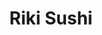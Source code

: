 ---
layout: place
title: Riki Sushi
permalink: /california/san-diego/riki-sushi.html
stateAbbr: CA
stateName: California
cityName: San Diego
seo:
  type: restaurant
  links: http://www.rikisushisd.com/
place_id: ChIJo2rLk_ZU2YARztPCQqhLzu0
photos:
  - name: >-
      places/ChIJo2rLk_ZU2YARztPCQqhLzu0/photos/AeeoHcIykEqu7JqFCo49y1JqpPb0lxe9KR3BVOVUapx31dr6fjsSlncvnkCz5MM76ALZncOge_t-ry4rMMzAThxJlIRw01eVcl7Ql6_UBch__4zrTmVH5QC3TJMPfkVziapSZoyvBv7V97GQPO_u1DxKv6WkLQRXTOQPLg0hn8Wn4Iz18gaT4aSbrkFVmlxQuu51edOvJRpjSW3VRt7yVdp9ZEzQRIoBVboTmVDa4ecDu2iTVRjLx-8hN41eQqKaa9P7Vefv3yRPyju8dBqfto5sSBklzV26WygW2ABlS23v7oAthw
    widthPx: 3024
    heightPx: 4032
    authorAttributions:
      - displayName: Riki Sushi
        uri: https://maps.google.com/maps/contrib/103162750987612778224
        photoUri: >-
          https://lh3.googleusercontent.com/a/ACg8ocKobAHwvVQhdzKa53zOTcSfyPyjw2Kuo0-q8ptPLUmw5pffng=s100-p-k-no-mo
    flagContentUri: >-
      https://www.google.com/local/imagery/report/?cb_client=maps_api_places.places_api&image_key=!1e10!2sAF1QipNUk8TUGyOLnj2H1DwAVIYcl-roS4QAifcqOBy6&hl=en-US
    googleMapsUri: >-
      https://www.google.com/maps/place//data=!3m4!1e2!3m2!1sAF1QipNUk8TUGyOLnj2H1DwAVIYcl-roS4QAifcqOBy6!2e10!4m2!3m1!1s0x80d954f693cb6aa3:0xedce4ba842c2d3ce
  - name: >-
      places/ChIJo2rLk_ZU2YARztPCQqhLzu0/photos/AeeoHcJffzdBGV-1ROWsRdmdXtLNXrgfUJmnhm39pBvVXiZ53P6_NI5M7p9-cDHuTS8sxmD900OLU2_oXyxzfVZzKqnbzWnsdvIrp9z_Ofo6aJ9B4xjr7hVeQ3pXVWoByq13Kja_PNvD747p74PJNPJ5FoVBxMyLSQKIGs2Um81fdsQYx19rp2Oy0cvNXkimI6EI2vI5UIT6WL1vKAary_iJr1q71dvmxf8RRBz3rogDiV-0rbhqfRmGcODZOF47DxK2SRuaEAYy5OLUOnCI8ZBqp9VnXvlchy21g3FO8Q6rsMWwjg
    widthPx: 3024
    heightPx: 3024
    authorAttributions:
      - displayName: Riki Sushi
        uri: https://maps.google.com/maps/contrib/103162750987612778224
        photoUri: >-
          https://lh3.googleusercontent.com/a/ACg8ocKobAHwvVQhdzKa53zOTcSfyPyjw2Kuo0-q8ptPLUmw5pffng=s100-p-k-no-mo
    flagContentUri: >-
      https://www.google.com/local/imagery/report/?cb_client=maps_api_places.places_api&image_key=!1e10!2sAF1QipOV8HHc0wdIxbUKhB4_QcZOTURZPWqMZmHF4Hu4&hl=en-US
    googleMapsUri: >-
      https://www.google.com/maps/place//data=!3m4!1e2!3m2!1sAF1QipOV8HHc0wdIxbUKhB4_QcZOTURZPWqMZmHF4Hu4!2e10!4m2!3m1!1s0x80d954f693cb6aa3:0xedce4ba842c2d3ce
  - name: >-
      places/ChIJo2rLk_ZU2YARztPCQqhLzu0/photos/AeeoHcKLkcs3BqaJIzHUN6Kss5nWaiKmtuLVm9ycoFcRFQEQHFFtJRml4syOplKPZ4ob8BwDpuq-QgiaevoF8PMuVkqj0JpqVOHSqgwvmHSSNfCzfvoghp9uqxe80L58PBCGHjAhAXcUPC4vBeSnbfNi4Iylk9TihGOJCZIOYu53QKJWNlI-jGmCU4nJLkPxDllSU-UDuqHj_M8UQmedaNYrkMISgDVStMEy-vDR_Mitfh6Ioi4EI-pkZQ-NLU7JmlkSH3aT0xUnFlYAHafQf8P6ahs79K2OmPfCmvT9zwFUwExWRBlF0KYkwNGSKqi7vF2Dg2BQ1rFOo9xPd0HWJJYDYoiCtX-MZM6Ti2KwtUIOvKQtC08A26TqRvLOFtau0Uj7yAyKgLY4NEOSmC0AiGkdN912XNMyyaFem28Jvn9X1638IlC9
    widthPx: 2048
    heightPx: 1536
    authorAttributions:
      - displayName: John Labsan
        uri: https://maps.google.com/maps/contrib/101837586328515680870
        photoUri: >-
          https://lh3.googleusercontent.com/a-/ALV-UjVjGC_lzh7vdOSj-04eKUdRTNbIvpPs1eLaXhxiR47cFpCeIpl5dQ=s100-p-k-no-mo
    flagContentUri: >-
      https://www.google.com/local/imagery/report/?cb_client=maps_api_places.places_api&image_key=!1e10!2sCIHM0ogKEICAgID31Iav5gE&hl=en-US
    googleMapsUri: >-
      https://www.google.com/maps/place//data=!3m4!1e2!3m2!1sCIHM0ogKEICAgID31Iav5gE!2e10!4m2!3m1!1s0x80d954f693cb6aa3:0xedce4ba842c2d3ce
  - name: >-
      places/ChIJo2rLk_ZU2YARztPCQqhLzu0/photos/AeeoHcJAZpGCEAMm_fLj0LjW2gxKJ9dszVIIs0-8Usv1tUXBAfytQebKvf-j3udHMDqWo63uSM7QYR0MnPF2xx3vkSSQPR5HwWTK8oegMtN3PgZU3v984gFTjHG3vvekHsDn7YMHfVxXfT5zpbejTgcgGuDvY_tPH4ZIBC6FXKdU8GVamnfjSLzi0YVU6J9KNJ-k-0DhVt_EU-UD1bP0zyqvtyUKnL96alA0mk2X4uyXYUMiky9z0ktqfLMMlUhaMHqXOe_InU9s6GTXG_uXqJhwQmCeyFKat3iQ5smd6VtcOfPlf3k5R3zFnRP2rYESyGhOR61TYkfvzRmsvwBhL1hk8zeAtcfa8u1TxnoBfxYAnRhM_Phvmo3IUQth-HlcEiM54nmK-FoG5ypib35jGKHBuAp8sX1p0nmmNn7vWDQ0tU9EbQ
    widthPx: 4800
    heightPx: 3600
    authorAttributions:
      - displayName: Melissa Deleon
        uri: https://maps.google.com/maps/contrib/111974598794904537791
        photoUri: >-
          https://lh3.googleusercontent.com/a/ACg8ocL2iaTDd3tuf7pCDtsRK4sUpJrMpHgnbJqKX1PFz6aTXSHNUQ=s100-p-k-no-mo
    flagContentUri: >-
      https://www.google.com/local/imagery/report/?cb_client=maps_api_places.places_api&image_key=!1e10!2sCIHM0ogKEICAgMCgxun4Vw&hl=en-US
    googleMapsUri: >-
      https://www.google.com/maps/place//data=!3m4!1e2!3m2!1sCIHM0ogKEICAgMCgxun4Vw!2e10!4m2!3m1!1s0x80d954f693cb6aa3:0xedce4ba842c2d3ce
  - name: >-
      places/ChIJo2rLk_ZU2YARztPCQqhLzu0/photos/AeeoHcJ6Bfu_RsTWwE7V7TkSWomANdos7sn9Bbnmcdun4Dd5yxjPEWmPMHc4SrcjTkL502uvEj0yC76sye_2i65Rr8llTcoM12FM5xjhCTXrDSuXEZvCwk5MZW3eIaDtKP1DVJocooHLFsQONF9A0sYPhxLNK3cTrn_mb6hrKVwYwFvvu-VLZUgA5zr0ceNGeKn03aR0YlPwJxAP-IQzaRlH7DKU09WcC326ZF7bHSXjnS-9P-gp7EtV1kpRMde9c3BMICxfp98dIF2Tgg_gZWfF7FEfBuAiY9fWyPNgA952AsmCCxVeUydI15Oudr22_5M1pVmKXfFiw_tGtjgiJ4Bdq4oguJHh9u-X_yXFbsMJCmdB9jc7NsTuZQrC-xh7xqM4zge0E-qkfS6WZcZHykHvqhv-Rc0XPBM9135zvdEKUnWpOQ
    widthPx: 3024
    heightPx: 4032
    authorAttributions:
      - displayName: Shawn Zamperini
        uri: https://maps.google.com/maps/contrib/101869835354598830829
        photoUri: >-
          https://lh3.googleusercontent.com/a-/ALV-UjVvrAZt_UWk4lpcSFChH6luDhKZTzmBa-27zw4FavPEb7Y-oWPmjg=s100-p-k-no-mo
    flagContentUri: >-
      https://www.google.com/local/imagery/report/?cb_client=maps_api_places.places_api&image_key=!1e10!2sCIHM0ogKEICAgMDglPi8Kg&hl=en-US
    googleMapsUri: >-
      https://www.google.com/maps/place//data=!3m4!1e2!3m2!1sCIHM0ogKEICAgMDglPi8Kg!2e10!4m2!3m1!1s0x80d954f693cb6aa3:0xedce4ba842c2d3ce
  - name: >-
      places/ChIJo2rLk_ZU2YARztPCQqhLzu0/photos/AeeoHcLcHeR0gaaLZE9qTRQj94ZoC_txteYKiPKd7pNZ4GE3egprj3Wf-f-GHeVDCIICloXvEBtruU46IoGZ7shX8tPlsqPD2na59ZYvh_JFfT_rpnkSt4mEOjMK9JkTT6gzaq32vJUaLDs2pNXLF48JEIg2jZWm8YSq6GoaWIXYiDl4CAL-WYtQOUPlUfbkn_MNZV0fy7Ob6Cm90lwiw_oS7L07e1Dq8Fp7M7EpjlII-dH96luLr9V9uUNBieR7jC0RF2Mug683ofvAOKTF-iCjHL-1UkfuT6pZHO_jM0wMBO0ldVfbMhniXwQc99QvUEnrtf1Xd0qoXAngeE450pUydWPEe7TYc1IZEWLjsx5ggXVEJz_P6J5S2NAKpf6fstoKEW9W6wd8pxgPjISDQIudPwFZ56Ab4rNP9JXwA3YOv8L7W9E
    widthPx: 2357
    heightPx: 3969
    authorAttributions:
      - displayName: Lenrock
        uri: https://maps.google.com/maps/contrib/109197919925300234389
        photoUri: >-
          https://lh3.googleusercontent.com/a-/ALV-UjWiusv7AvWQklphDwoUn7qWohHfSHCtHWzagNBii-4yhx5SjpWsDA=s100-p-k-no-mo
    flagContentUri: >-
      https://www.google.com/local/imagery/report/?cb_client=maps_api_places.places_api&image_key=!1e10!2sCIHM0ogKEICAgICGkvbdrwE&hl=en-US
    googleMapsUri: >-
      https://www.google.com/maps/place//data=!3m4!1e2!3m2!1sCIHM0ogKEICAgICGkvbdrwE!2e10!4m2!3m1!1s0x80d954f693cb6aa3:0xedce4ba842c2d3ce
  - name: >-
      places/ChIJo2rLk_ZU2YARztPCQqhLzu0/photos/AeeoHcLkpV-AIhbp2Xhyt4_npB9GkbGyRUhhnKy2KJwqbBtCve2OQKXKAAp1wi4y5nLfLCztmctEMfvIhhBwKhf1hvP_FMG4rtPGxuwd7o8kURc4VPQeDCRJSMp0iHMcZvHGUv7yXysxHviu9rhhpg_KXOfIcseLWX2m5wHfkoAFlXqO3Ye8yptlj4pTViQvN7_IIUo0yKGo8dvn8m_fhMzGs_n3U1qU05PJSUIxVY1mqbi4Yec8_FeY8LFWSxozAjESWKKCimnqzNSzw7tfPGeHPPf7iURJgX6QCP9IveMNdLJmk9ipj4L-ze6qvLqDYz5sQA1qgE4bRKEUKpzstELUDG1LF5uR3DwglkAEdaSn4kQ2tFEzjZHfpP92r3cPhz5eRjzEkqHV_0A2PY2w5vS004h17VA0hxmZ-55-iHlp8y3dpQ
    widthPx: 4032
    heightPx: 3024
    authorAttributions:
      - displayName: Jerome Cooper
        uri: https://maps.google.com/maps/contrib/105246131192605533498
        photoUri: >-
          https://lh3.googleusercontent.com/a-/ALV-UjUhASqdAl7TgG-1LI0HtqXsh9yysWwLkFtgjGU5_-WKL1EXnBcw=s100-p-k-no-mo
    flagContentUri: >-
      https://www.google.com/local/imagery/report/?cb_client=maps_api_places.places_api&image_key=!1e10!2sCIHM0ogKEICAgIDmsbr5Gw&hl=en-US
    googleMapsUri: >-
      https://www.google.com/maps/place//data=!3m4!1e2!3m2!1sCIHM0ogKEICAgIDmsbr5Gw!2e10!4m2!3m1!1s0x80d954f693cb6aa3:0xedce4ba842c2d3ce
  - name: >-
      places/ChIJo2rLk_ZU2YARztPCQqhLzu0/photos/AeeoHcLke4YeEEwX00lNhqE8NZICd4bsrBrJwr5cXGVuC73PLonXPZMQUyjpOfpqtZs5sGue-n5FloHeRxjbL7CI1iebEZ2-dqh4S2JuuMhl9LX61dhFd-qU2MFKI_0OOF2UJkuVHm5gh_Gn_1Agwf2kMU2BXUMJYgfrdslRx6e6s57Ze3WSbt8ppM7dc3rnM9IBjjE4GIN4Z4rRAIM6y1A0gb0xYONV84W16wGnfXKUP7mw9AWOJRY1SW43CsohWOAG8wgT6mAWx3qe6mhEqO22hSMrNIYN_esCg9Zep4Yf0Hy1I_HtiroEUfGriC1I-mqZMfhM2GxZlOZsf_1rNRxF5IeTDJ1-7aNBSSy9wy82vNRZHeJvXdmtty7Cel8MvMqugx_HSjlkpcssnmQM1YfKVI4-Nuentrq9ByOmz3EHXX9tQg
    widthPx: 2048
    heightPx: 1536
    authorAttributions:
      - displayName: John Labsan
        uri: https://maps.google.com/maps/contrib/101837586328515680870
        photoUri: >-
          https://lh3.googleusercontent.com/a-/ALV-UjVjGC_lzh7vdOSj-04eKUdRTNbIvpPs1eLaXhxiR47cFpCeIpl5dQ=s100-p-k-no-mo
    flagContentUri: >-
      https://www.google.com/local/imagery/report/?cb_client=maps_api_places.places_api&image_key=!1e10!2sCIHM0ogKEICAgID31IavZg&hl=en-US
    googleMapsUri: >-
      https://www.google.com/maps/place//data=!3m4!1e2!3m2!1sCIHM0ogKEICAgID31IavZg!2e10!4m2!3m1!1s0x80d954f693cb6aa3:0xedce4ba842c2d3ce
  - name: >-
      places/ChIJo2rLk_ZU2YARztPCQqhLzu0/photos/AeeoHcKh-4t6_UAmGOwAhNj4g7SZjlTCVfgT7H56dI11I9xkDjmvEMK-0XJaGgjE08bHtHqn4R5OeYMMqgDB33r_xLTVhkXPIYYTY0Z0nOsYcPugJpsH2T0HQ_HuXJ5YUek7oUyjOnEn2dn9vA_XWyNgEmgWOX4k_zwLMvjtycmmaN-9Vo8t1ZUb4rrb9RMOyA5-G_ncsu2cp_KzdLVscTHb6sAzTw5wNMWvinZ0xHj6mrSlqyBs8U7_1tPYzelDpOxqSIHqEUwZI84R2ZJAKZMgo6SJStTmC18CIwXHCs9GVhYq2g
    widthPx: 3024
    heightPx: 4032
    authorAttributions:
      - displayName: Riki Sushi
        uri: https://maps.google.com/maps/contrib/103162750987612778224
        photoUri: >-
          https://lh3.googleusercontent.com/a/ACg8ocKobAHwvVQhdzKa53zOTcSfyPyjw2Kuo0-q8ptPLUmw5pffng=s100-p-k-no-mo
    flagContentUri: >-
      https://www.google.com/local/imagery/report/?cb_client=maps_api_places.places_api&image_key=!1e10!2sAF1QipOuEaVnYZbiH_H6VO8fAwvxOWpn0DDY1XWByAu_&hl=en-US
    googleMapsUri: >-
      https://www.google.com/maps/place//data=!3m4!1e2!3m2!1sAF1QipOuEaVnYZbiH_H6VO8fAwvxOWpn0DDY1XWByAu_!2e10!4m2!3m1!1s0x80d954f693cb6aa3:0xedce4ba842c2d3ce
  - name: >-
      places/ChIJo2rLk_ZU2YARztPCQqhLzu0/photos/AeeoHcI21bGbhi5ZuAMvtnkhLKnHp8-cBpz_Vat20yUJ6JitmoAgC6lpFvVFFvQJLoklobi6U85CMbjpJORM6iQYvLsGcD7yrDfEEXPwOF60HviATXEUtZa-oTXyJaShdJpU5W1B50GF58UgjXvErtrO9Jz6l_cpF0SFguJpQ9ZkMN-wRWx5NAwa1ijEOtc6je2Lp1dk_M73b9LBmaG0kF8jQN9Vz44iLxaWr2baQb-pQOLkmHV4pL75B20dXOZyjCAtVPJztDyEL0BSfyhwnRkv7ybbxc4GW3i_JlB8VtrgYBRl87KbM1qMDSjqU7bTJ5Aak701qT7xvdIaK2arb3TQOSBY78DOFovx4F__PFiwBNpIUjA926W5hj6ntbFdawdt8j5i8HHE_g3JmH9j37CZGFkaOhNhLWaOi8E06E8UEV-4JBQI
    widthPx: 3305
    heightPx: 2513
    authorAttributions:
      - displayName: Lenrock
        uri: https://maps.google.com/maps/contrib/109197919925300234389
        photoUri: >-
          https://lh3.googleusercontent.com/a-/ALV-UjWiusv7AvWQklphDwoUn7qWohHfSHCtHWzagNBii-4yhx5SjpWsDA=s100-p-k-no-mo
    flagContentUri: >-
      https://www.google.com/local/imagery/report/?cb_client=maps_api_places.places_api&image_key=!1e10!2sCIHM0ogKEICAgICmtPy--AE&hl=en-US
    googleMapsUri: >-
      https://www.google.com/maps/place//data=!3m4!1e2!3m2!1sCIHM0ogKEICAgICmtPy--AE!2e10!4m2!3m1!1s0x80d954f693cb6aa3:0xedce4ba842c2d3ce
address: 3930 30th St, San Diego, CA 92104, USA
street: 3930 30th St
city: San Diego
state: CA
zip: '92104'
country: USA
neighborhood: North Park
latitude: '32.749097'
longitude: '-117.130381'
accessibility_options:
  wheelchairAccessibleParking: true
  wheelchairAccessibleEntrance: true
  wheelchairAccessibleRestroom: true
  wheelchairAccessibleSeating: true
business_status: OPERATIONAL
name: Riki Sushi
google_maps_links:
  directionsUri: >-
    https://www.google.com/maps/dir//''/data=!4m7!4m6!1m1!4e2!1m2!1m1!1s0x80d954f693cb6aa3:0xedce4ba842c2d3ce!3e0
  placeUri: https://maps.google.com/?cid=17135716818237969358
  writeAReviewUri: >-
    https://www.google.com/maps/place//data=!4m3!3m2!1s0x80d954f693cb6aa3:0xedce4ba842c2d3ce!12e1
  reviewsUri: >-
    https://www.google.com/maps/place//data=!4m4!3m3!1s0x80d954f693cb6aa3:0xedce4ba842c2d3ce!9m1!1b1
  photosUri: >-
    https://www.google.com/maps/place//data=!4m3!3m2!1s0x80d954f693cb6aa3:0xedce4ba842c2d3ce!10e5
primary_type: Japanese Restaurant
opening_hours:
  regular: null
  current: null
secondary_opening_hours:
  regular:
    weekdayDescriptions: null
    type: null
  current:
    weekdayDescriptions: null
    type: null
phone: (619) 291-1188
price_level: PRICE_LEVEL_MODERATE
price_range: $20 &ndash; $30
rating: '4.6'
rating_count: 0
website: http://www.rikisushisd.com/
description: >-
  Discover Riki Sushi in San Diego, CA$$$Riki Sushi in San Diego, CA, delivers a
  welcoming blend of traditional and contemporary Japanese dining, featuring
  fresh sushi rolls and hearty hot entrees in a casual atmosphere. This spot
  stands out for its variety of vegetarian options, making it a great choice for
  diverse tastes among sushi restaurants in the area. Accessibility features
  like wheelchair-friendly entrances and seating add to the inclusive vibe,
  ensuring everyone can enjoy the experience. Patrons appreciate the outdoor
  seating and moderate pricing, which enhance the relaxed setting for those
  seeking top-rated sushi near me. With its focus on quality ingredients and
  efficient service, it's an ideal destination for authentic Japanese flavors in
  a neighborhood-friendly environment.
generative_summary: >-
  Discover Riki Sushi in San Diego, CA$$$Riki Sushi in San Diego, CA, delivers a
  welcoming blend of traditional and contemporary Japanese dining, featuring
  fresh sushi rolls and hearty hot entrees in a casual atmosphere. This spot
  stands out for its variety of vegetarian options, making it a great choice for
  diverse tastes among sushi restaurants in the area. Accessibility features
  like wheelchair-friendly entrances and seating add to the inclusive vibe,
  ensuring everyone can enjoy the experience. Patrons appreciate the outdoor
  seating and moderate pricing, which enhance the relaxed setting for those
  seeking top-rated sushi near me. With its focus on quality ingredients and
  efficient service, it's an ideal destination for authentic Japanese flavors in
  a neighborhood-friendly environment.
generative_disclosure: Summarized by AI using the Grok-3-Mini model.
reviews:
  - name: >-
      places/ChIJo2rLk_ZU2YARztPCQqhLzu0/reviews/ChZDSUhNMG9nS0VJQ0FnSUQzMUlhdlJnEAE
    relativePublishTimeDescription: 5 months ago
    rating: 5
    text:
      text: >-
        While exploring San Diego, we stumbled upon a quaint Japanese restaurant
        on 30th Street. The cuisine was exceptional, notably the large and
        delectable edamame, the gyoza which surprised us by being fried instead
        of steamed, boasting a delicious filling and crunchy texture. My
        combination plate impressed, featuring succulent chicken katsu, a fresh
        salad with outstanding dressing, and the miso soup a must, making it a
        dining experience worth repeating!
      languageCode: en
    originalText:
      text: >-
        While exploring San Diego, we stumbled upon a quaint Japanese restaurant
        on 30th Street. The cuisine was exceptional, notably the large and
        delectable edamame, the gyoza which surprised us by being fried instead
        of steamed, boasting a delicious filling and crunchy texture. My
        combination plate impressed, featuring succulent chicken katsu, a fresh
        salad with outstanding dressing, and the miso soup a must, making it a
        dining experience worth repeating!
      languageCode: en
    authorAttribution:
      displayName: John Labsan
      uri: https://www.google.com/maps/contrib/101837586328515680870/reviews
      photoUri: >-
        https://lh3.googleusercontent.com/a-/ALV-UjVjGC_lzh7vdOSj-04eKUdRTNbIvpPs1eLaXhxiR47cFpCeIpl5dQ=s128-c0x00000000-cc-rp-mo-ba3
    publishTime: '2024-11-12T14:19:53.579394Z'
    flagContentUri: >-
      https://www.google.com/local/review/rap/report?postId=ChZDSUhNMG9nS0VJQ0FnSUQzMUlhdlJnEAE&d=17924085&t=1
    googleMapsUri: >-
      https://www.google.com/maps/reviews/data=!4m6!14m5!1m4!2m3!1sChZDSUhNMG9nS0VJQ0FnSUQzMUlhdlJnEAE!2m1!1s0x80d954f693cb6aa3:0xedce4ba842c2d3ce
  - name: >-
      places/ChIJo2rLk_ZU2YARztPCQqhLzu0/reviews/ChZDSUhNMG9nS0VJQ0FnTURnbFBpOENnEAE
    relativePublishTimeDescription: a month ago
    rating: 5
    text:
      text: >-
        Creative rolls, I tried one with oven-baked toppings and it was
        delicious. Never had that before. Also got the toro nigiri which was
        delicious, the meat melted in my mouth.
      languageCode: en
    originalText:
      text: >-
        Creative rolls, I tried one with oven-baked toppings and it was
        delicious. Never had that before. Also got the toro nigiri which was
        delicious, the meat melted in my mouth.
      languageCode: en
    authorAttribution:
      displayName: Shawn Zamperini
      uri: https://www.google.com/maps/contrib/101869835354598830829/reviews
      photoUri: >-
        https://lh3.googleusercontent.com/a-/ALV-UjVvrAZt_UWk4lpcSFChH6luDhKZTzmBa-27zw4FavPEb7Y-oWPmjg=s128-c0x00000000-cc-rp-mo-ba4
    publishTime: '2025-02-22T17:13:39.353406Z'
    flagContentUri: >-
      https://www.google.com/local/review/rap/report?postId=ChZDSUhNMG9nS0VJQ0FnTURnbFBpOENnEAE&d=17924085&t=1
    googleMapsUri: >-
      https://www.google.com/maps/reviews/data=!4m6!14m5!1m4!2m3!1sChZDSUhNMG9nS0VJQ0FnTURnbFBpOENnEAE!2m1!1s0x80d954f693cb6aa3:0xedce4ba842c2d3ce
  - name: >-
      places/ChIJo2rLk_ZU2YARztPCQqhLzu0/reviews/ChdDSUhNMG9nS0VJQ0FnTURnMmNmU3hRRRAB
    relativePublishTimeDescription: a month ago
    rating: 4
    text:
      text: >-
        We found this place thanks to Google Maps and their high ratings. It's
        in North Park, around the block from City Tacos (highly recommended).


        My wife and kids were tired, hungry, and over stimulated. Needles to
        say, we were ready for good food and quick service.


        It took them a while to get us seated with a lot of tables open. The
        lady serving us came and left whenever she felt like it. They were
        mopping the floors right next to us, and it smelled like chlorine a lot.
        The whole combination was putting my wife over the edge, and I just
        walked outside with our kid.


        When I came back, food was served and ready. Very good, but a tad
        overpriced (probably the area). The food was a good experience, and
        everyone started to calm down a bit after eating, thankfully.


        Will we be back? Probably not because we have much better sushi places
        around us. But, if you're around, food's good there.
      languageCode: en
    originalText:
      text: >-
        We found this place thanks to Google Maps and their high ratings. It's
        in North Park, around the block from City Tacos (highly recommended).


        My wife and kids were tired, hungry, and over stimulated. Needles to
        say, we were ready for good food and quick service.


        It took them a while to get us seated with a lot of tables open. The
        lady serving us came and left whenever she felt like it. They were
        mopping the floors right next to us, and it smelled like chlorine a lot.
        The whole combination was putting my wife over the edge, and I just
        walked outside with our kid.


        When I came back, food was served and ready. Very good, but a tad
        overpriced (probably the area). The food was a good experience, and
        everyone started to calm down a bit after eating, thankfully.


        Will we be back? Probably not because we have much better sushi places
        around us. But, if you're around, food's good there.
      languageCode: en
    authorAttribution:
      displayName: Angel Vizcarra
      uri: https://www.google.com/maps/contrib/115356952873061486247/reviews
      photoUri: >-
        https://lh3.googleusercontent.com/a-/ALV-UjVWSjquLkLSD5TGTuRncQ70q8WNISZnYAqiRwyBWYBmP5Bn41d6_w=s128-c0x00000000-cc-rp-mo-ba6
    publishTime: '2025-02-25T23:20:58.102947Z'
    flagContentUri: >-
      https://www.google.com/local/review/rap/report?postId=ChdDSUhNMG9nS0VJQ0FnTURnMmNmU3hRRRAB&d=17924085&t=1
    googleMapsUri: >-
      https://www.google.com/maps/reviews/data=!4m6!14m5!1m4!2m3!1sChdDSUhNMG9nS0VJQ0FnTURnMmNmU3hRRRAB!2m1!1s0x80d954f693cb6aa3:0xedce4ba842c2d3ce
  - name: >-
      places/ChIJo2rLk_ZU2YARztPCQqhLzu0/reviews/ChdDSUhNMG9nS0VJQ0FnTUNneHVuNDV3RRAB
    relativePublishTimeDescription: a month ago
    rating: 5
    text:
      text: >-
        Quick service, amazing sushi and nigiri. Cute restaurant too! We got the
        Bonbon, El Fuego, and Leo loves you rolls
      languageCode: en
    originalText:
      text: >-
        Quick service, amazing sushi and nigiri. Cute restaurant too! We got the
        Bonbon, El Fuego, and Leo loves you rolls
      languageCode: en
    authorAttribution:
      displayName: Melissa Deleon
      uri: https://www.google.com/maps/contrib/111974598794904537791/reviews
      photoUri: >-
        https://lh3.googleusercontent.com/a/ACg8ocL2iaTDd3tuf7pCDtsRK4sUpJrMpHgnbJqKX1PFz6aTXSHNUQ=s128-c0x00000000-cc-rp-mo-ba2
    publishTime: '2025-02-16T16:33:44.445253Z'
    flagContentUri: >-
      https://www.google.com/local/review/rap/report?postId=ChdDSUhNMG9nS0VJQ0FnTUNneHVuNDV3RRAB&d=17924085&t=1
    googleMapsUri: >-
      https://www.google.com/maps/reviews/data=!4m6!14m5!1m4!2m3!1sChdDSUhNMG9nS0VJQ0FnTUNneHVuNDV3RRAB!2m1!1s0x80d954f693cb6aa3:0xedce4ba842c2d3ce
  - name: >-
      places/ChIJo2rLk_ZU2YARztPCQqhLzu0/reviews/ChdDSUhNMG9nS0VJQ0FnSUREN01ISjNRRRAB
    relativePublishTimeDescription: a year ago
    rating: 5
    text:
      text: >-
        This is a must for great food at an affordable price. Sushi is
        delicious, ramen is bomb! And their sides are amazing, their cucumber
        salad was life changing 😅 service is great and very attentive. Parking
        can be a pain but definitely recommend the effort.
      languageCode: en
    originalText:
      text: >-
        This is a must for great food at an affordable price. Sushi is
        delicious, ramen is bomb! And their sides are amazing, their cucumber
        salad was life changing 😅 service is great and very attentive. Parking
        can be a pain but definitely recommend the effort.
      languageCode: en
    authorAttribution:
      displayName: Joaquin Valdez Gomez
      uri: https://www.google.com/maps/contrib/108708141220922047977/reviews
      photoUri: >-
        https://lh3.googleusercontent.com/a-/ALV-UjVDDORSdmosTQRtIF36S3-9RmHErM2zd1v9cGfio0MP-zIP6ZHrKQ=s128-c0x00000000-cc-rp-mo-ba2
    publishTime: '2024-04-06T16:45:25.211993Z'
    flagContentUri: >-
      https://www.google.com/local/review/rap/report?postId=ChdDSUhNMG9nS0VJQ0FnSUREN01ISjNRRRAB&d=17924085&t=1
    googleMapsUri: >-
      https://www.google.com/maps/reviews/data=!4m6!14m5!1m4!2m3!1sChdDSUhNMG9nS0VJQ0FnSUREN01ISjNRRRAB!2m1!1s0x80d954f693cb6aa3:0xedce4ba842c2d3ce
review_summary: >-
  What Customers Are Saying About the Food$$$Folks frequently praise the
  creative sushi rolls and nigiri at this spot, highlighting their unique
  flavors and fresh ingredients that make meals memorable without breaking the
  bank. Many note the quick service and tasty sides like salads, which add a
  nice touch to the overall dining vibe. While some mention occasional waits
  during busy times, the general consensus is that the food quality shines
  through and leaves diners satisfied. It's often described as a solid pick for
  families or groups looking for reliable Japanese options, with affordable
  prices keeping things approachable. Overall, the positive feedback on the
  melt-in-your-mouth dishes and efficient atmosphere makes it a go-to for anyone
  exploring sushi places near me.
review_disclosure: Summarized by AI using the Grok-3-Mini model.
parking_options:
  freeStreetParking: true
  paidStreetParking: true
  valetParking: false
payment_options:
  acceptsCreditCards: true
  acceptsDebitCards: true
  acceptsCashOnly: false
  acceptsNfc: true
allow_dogs: null
curbside_pickup: null
delivery: null
dine_in: true
good_for_children: null
good_for_groups: true
good_for_sports: false
live_music: false
menu_for_children: false
outdoor_seating: true
reservable: null
restroom: true
serves_beer: true
serves_breakfast: false
serves_brunch: false
serves_cocktails: null
serves_coffee: false
serves_dinner: true
serves_dessert: true
serves_lunch: true
serves_vegetarian_food: true
serves_wine: true
takeout: true
update_category: pro
places_description: >-
  This casual yet contemporary Japanese eatery offers classic sushi & rolls,
  plus hot entrees.

---